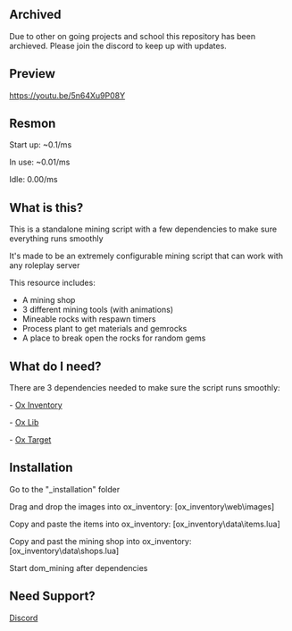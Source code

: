 ## Archived

Due to other on going projects and school this repository has been archieved. Please join the discord to keep up with updates.

## Preview

https://youtu.be/5n64Xu9P08Y

## Resmon

<p> Start up: ~0.1/ms</p>
<p> In use: ~0.01/ms</p>
<p> Idle: 0.00/ms</p>

## What is this?

<p>This is a standalone mining script with a few dependencies to make sure everything runs smoothly</p>

<p>It's made to be an extremely configurable mining script that can work with any roleplay server</p>

This resource includes:

- A mining shop
- 3 different mining tools (with animations)
- Mineable rocks with respawn timers
- Process plant to get materials and gemrocks
- A place to break open the rocks for random gems

## What do I need?

<p>There are 3 dependencies needed to make sure the script runs smoothly:</p>
<p>- <a href='https://github.com/overextended/ox_inventory/'>Ox Inventory</a></p>
<p>- <a href='https://github.com/overextended/ox_lib/releases/'>Ox Lib</a></p>
<p>- <a href='https://github.com/overextended/ox_target/'>Ox Target</a></p>

## Installation

<p>Go to the "_installation" folder</p>
<p>Drag and drop the images into ox_inventory: [ox_inventory\web\images]</p>
<p>Copy and paste the items into ox_inventory: [ox_inventory\data\items.lua]</p>
<p>Copy and past the mining shop into ox_inventory: [ox_inventory\data\shops.lua]</p>
<p>Start dom_mining after dependencies</p>

## Need Support?
<a href='https://discord.gg/8sVugr5VSv'>Discord</a>
